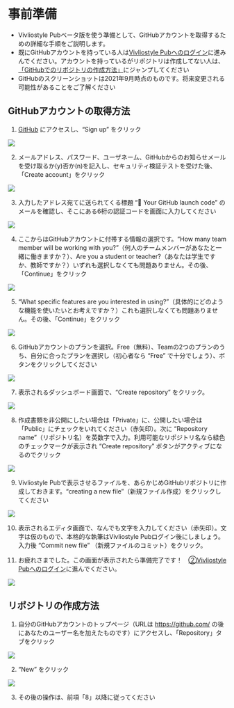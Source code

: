 # 事前準備

- Vivliostyle Pubベータ版を使う準備として、GitHubアカウントを取得するための詳細な手順をご説明します。
- 既にGitHubアカウントを持っている人は[Vivliostyle Pubへのログイン](/ja/advance-preparation/login.md)に進みんでください。アカウントを持っているがリポジトリは作成してない人は、[「GitHubでのリポジトリの作成方法」](/ja/advance-preparation/get-an-account#)にジャンプしてください
- GitHubのスクリーンショットは2021年9月時点のものです。将来変更される可能性があることをご了解ください


## GitHubアカウントの取得方法


1. [GitHub](https://github.com/) にアクセスし、“Sign up” をクリック

![ ](/images/advance-preparation/get-an-account/fig-1.png)

2. メールアドレス、パスワード、ユーザネーム、GitHubからのお知らせメールを受け取るか(y)否か(n)を記入し、セキュリティ検証テストを受けた後、「Create account」をクリック

![ ](/images/advance-preparation/get-an-account/fig-2.png)

3. 入力したアドレス宛てに送られてくる標題 “🚀 Your GitHub launch code” のメールを確認し、そこにある6桁の認証コードを画面に入力してください

![ ](/images/advance-preparation/get-an-account/fig-3.png)

4. ここからはGitHubアカウントに付帯する情報の選択です。“How many team member will be working with you?”（何人のチームメンバーがあなたと一緒に働きますか？）、Are you a student or teacher?（あなたは学生ですか、教師ですか？）いずれも選択しなくても問題ありません。その後、「Continue」をクリック

![ ](/images/advance-preparation/get-an-account/fig-4.png)

5. “What specific features are you interested in using?”（具体的にどのような機能を使いたいとお考えですか？）これも選択しなくても問題ありません。その後、「Continue」をクリック

![ ](/images/advance-preparation/get-an-account/fig-5.png)


6. GitHubアカウントのプランを選択。Free（無料）、Teamの2つのプランのうち、自分に合ったプランを選択し（初心者なら “Free” で十分でしょう）、ボタンをクリックしてください

![ ](/images/advance-preparation/get-an-account/fig-6.png)

7. 表示されるダッシュボード画面で、“Create repository” をクリック。

![ ](/images/advance-preparation/get-an-account/fig-7.png)

8. 作成書類を非公開にしたい場合は「Private」に、公開したい場合は「Public」にチェックをいれてください（赤矢印）。次に “Repository name”（リポジトリ名）を英数字で入力。利用可能なリポジトリ名なら緑色のチェックマークが表示され “Create repository” ボタンがアクティブになるのでクリック

![ ](/images/advance-preparation/get-an-account/fig-8.png)

9. Vivliostyle Pubで表示させるファイルを、あらかじめGitHubリポジトリに作成しておきます。“creating a new file”（新規ファイル作成）をクリックしてください

![ ](/images/advance-preparation/get-an-account/fig-9.png)

10. 表示されるエディタ画面で、なんでも文字を入力してください（赤矢印）。文字は仮のもので、本格的な執筆はVivliostyle Pubログイン後にしましょう。入力後 “Commit new file” （新規ファイルのコミット）をクリック。

11. お疲れさまでした。この画面が表示されたら準備完了です！　[②Vivliostyle Pubへのログイン](/ja/advance-preparation/login.md)に進んでください。

![ ](/images/advance-preparation/get-an-account/fig-11.png)

##  リポジトリの作成方法

1. 自分のGitHubアカウントのトップページ（URLは https://github.com/ の後にあなたのユーザー名を加えたものです）にアクセスし、「Repository」タブをクリック

![ ](/images/advance-preparation/get-an-account/fig-12.png)

2. “New” をクリック

![ ](/images/advance-preparation/get-an-account/fig-13.png)

3. その後の操作は、前項「8」以降に従ってください

